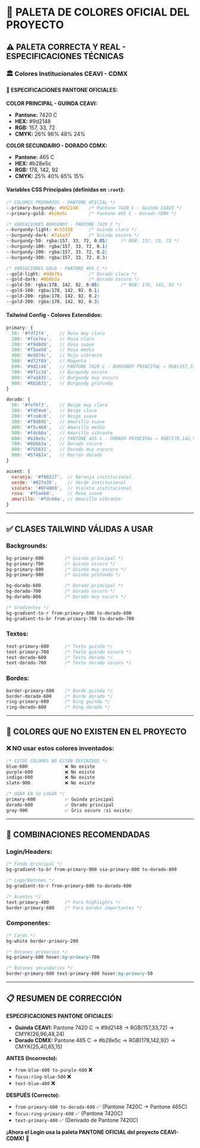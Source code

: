 # 🎨 PALETA DE COLORES OFICIAL DEL PROYECTO

## ⚠️ PALETA CORRECTA Y REAL - ESPECIFICACIONES TÉCNICAS

### 🏛️ **Colores Institucionales CEAVI - CDMX**

#### 🎨 **ESPECIFICACIONES PANTONE OFICIALES:**

**COLOR PRINCIPAL - GUINDA CEAVI:**
- **Pantone:** 7420 C
- **HEX:** #9d2148
- **RGB:** 157, 33, 72
- **CMYK:** 26% 96% 48% 24%

**COLOR SECUNDARIO - DORADO CDMX:**
- **Pantone:** 465 C
- **HEX:** #b28e5c
- **RGB:** 178, 142, 92
- **CMYK:** 25% 40% 65% 15%

#### Variables CSS Principales (definidas en `:root`):
```css
/* COLORES PRIMARIOS - PANTONE OFICIAL */
--primary-burgundy: #9d2148    /* Pantone 7420 C - Guinda CEAVI */
--primary-gold: #b28e5c        /* Pantone 465 C - Dorado CDMX */

/* VARIACIONES BURGUNDY - PANTONE 7420 C */
--burgundy-light: #c53158      /* Guinda claro */
--burgundy-dark: #7a1a37       /* Guinda oscuro */
--burgundy-50: rgba(157, 33, 72, 0.05)     /* RGB: 157, 33, 72 */
--burgundy-100: rgba(157, 33, 72, 0.1)
--burgundy-200: rgba(157, 33, 72, 0.2)
--burgundy-300: rgba(157, 33, 72, 0.3)

/* VARIACIONES GOLD - PANTONE 465 C */
--gold-light: #d4b78a          /* Dorado claro */
--gold-dark: #8b6b3a           /* Dorado oscuro */
--gold-50: rgba(178, 142, 92, 0.05)        /* RGB: 178, 142, 92 */
--gold-100: rgba(178, 142, 92, 0.1)
--gold-200: rgba(178, 142, 92, 0.2)
--gold-300: rgba(178, 142, 92, 0.3)
```

#### Tailwind Config - Colores Extendidos:
```javascript
primary: {
  50: '#fdf2f4',    // Rosa muy claro
  100: '#fce7ea',   // Rosa claro
  200: '#f9d0d9',   // Rosa suave
  300: '#f5aeb8',   // Rosa medio
  400: '#e5074c',   // Rojo vibrante
  500: '#d72f89',   // Magenta
  600: '#9d2148',   // PANTONE 7420 C - BURGUNDY PRINCIPAL ← RGB(157,33,72)
  700: '#8f1c3d',   // Burgundy oscuro
  800: '#7a1835',   // Burgundy muy oscuro
  900: '#6b1631',   // Burgundy profundo
}

dorado: {
  50: '#fefbf3',    // Beige muy claro
  100: '#fdf4e0',   // Beige claro
  200: '#fce8c0',   // Beige suave
  300: '#f9d695',   // Amarillo suave
  400: '#f5c468',   // Amarillo medio
  500: '#fdc60a',   // Amarillo vibrante
  600: '#b28e5c',   // PANTONE 465 C - DORADO PRINCIPAL ← RGB(178,142,92)
  700: '#8b6b3a',   // Dorado oscuro
  800: '#755631',   // Dorado muy oscuro
  900: '#5f462a',   // Marrón dorado
}

accent: {
  naranja: '#f08217',  // Naranja institucional
  verde: '#027a35',    // Verde institucional
  violeta: '#8F4889',  // Violeta institucional
  rosa: '#f5aeb8',     // Rosa suave
  amarillo: '#fdc60a', // Amarillo vibrante
}
```

---

## ✅ **CLASES TAILWIND VÁLIDAS A USAR**

### Backgrounds:
```css
bg-primary-600        /* Guinda principal */
bg-primary-700        /* Guinda oscuro */
bg-primary-800        /* Guinda muy oscuro */
bg-primary-900        /* Guinda profundo */

bg-dorado-600         /* Dorado principal */
bg-dorado-700         /* Dorado oscuro */
bg-dorado-800         /* Dorado muy oscuro */

/* Gradientes */
bg-gradient-to-r from-primary-600 to-dorado-600
bg-gradient-to-br from-primary-700 to-dorado-700
```

### Textos:
```css
text-primary-600      /* Texto guinda */
text-primary-700      /* Texto guinda oscuro */
text-dorado-600       /* Texto dorado */
text-dorado-700       /* Texto dorado oscuro */
```

### Bordes:
```css
border-primary-600    /* Borde guinda */
border-dorado-600     /* Borde dorado */
ring-primary-600      /* Ring guinda */
ring-dorado-600       /* Ring dorado */
```

---

## 🚫 **COLORES QUE NO EXISTEN EN EL PROYECTO**

### ❌ **NO usar estos colores inventados:**
```css
/* ESTOS COLORES NO ESTÁN DEFINIDOS */
blue-600              ❌ No existe
purple-600            ❌ No existe
indigo-600            ❌ No existe
slate-900             ❌ No existe

/* USAR EN SU LUGAR */
primary-600           ✅ Guinda principal
dorado-600            ✅ Dorado principal
gray-900              ✅ Gris oscuro (sí existe)
```

---

## 🎨 **COMBINACIONES RECOMENDADAS**

### Login/Headers:
```css
/* Fondo principal */
bg-gradient-to-br from-primary-900 via-primary-800 to-dorado-800

/* Logo/Botones */
bg-gradient-to-r from-primary-600 to-dorado-600

/* Acentos */
text-primary-400      /* Para highlights */
border-primary-600    /* Para bordes importantes */
```

### Componentes:
```css
/* Cards */
bg-white border-primary-200

/* Botones primarios */
bg-primary-600 hover:bg-primary-700

/* Botones secundarios */
border-primary-600 text-primary-600 hover:bg-primary-50
```

---

## 📋 **RESUMEN DE CORRECCIÓN**

**ESPECIFICACIONES PANTONE OFICIALES:**
- **Guinda CEAVI:** Pantone 7420 C → #9d2148 → RGB(157,33,72) → CMYK(26,96,48,24)
- **Dorado CDMX:** Pantone 465 C → #b28e5c → RGB(178,142,92) → CMYK(25,40,65,15)

**ANTES (Incorrecto):**
- `from-blue-600 to-purple-600` ❌
- `focus:ring-blue-500` ❌
- `text-blue-400` ❌

**DESPUÉS (Correcto):**
- `from-primary-600 to-dorado-600` ✅ (Pantone 7420C → Pantone 465C)
- `focus:ring-primary-600` ✅ (Pantone 7420C)
- `text-primary-400` ✅ (Derivado de Pantone 7420C)

**¡Ahora el Login usa la paleta PANTONE OFICIAL del proyecto CEAVI-CDMX!** 🎯
